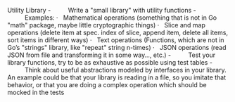 Utility Library
-          Write a "small library" with utility functions
-          Examples:
·   Mathematical operations (something that is not in Go "math" package, maybe little cryptographic things)
·   Slice and map operations (delete item at spec. index of slice, append item, delete all items, sort items in different ways)
·   Text operations (Functions, which are not in Go’s "strings" library, like "repeat" string n-times)
·   JSON operations (read JSON from file and transforming it in some way…, etc.)
-          Test your library functions, try to be as exhaustive as possible using test tables
-          Think about useful abstractions modeled by interfaces in your library. An example could be that your library is reading in a file, so you imitate that behavior, or that you are doing a complex operation which should be mocked in the tests
